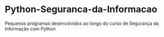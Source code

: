 # Python-Seguranca-da-Informacao
Pequenos programas desenvolvidos ao longo do curso de Segurança da Informação com Python

